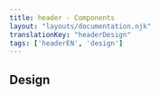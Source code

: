```yaml
---
title: header - Components
layout: "layouts/documentation.njk"
translationKey: "headerDesign"
tags: ['headerEN', 'design']
---
```


## Design